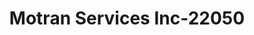 ---
f_zip-code: 90201
f_state-code: CA
title: Motran Services Inc-22050
f_phone: 323-562-5589
f_city-only: Bell
f_address: 6808 Atlantic Avenue Bell
f_location-unique-id: '22050'
slug: motran-services-inc-22050
updated-on: '2024-05-30T13:46:58.046Z'
created-on: '2024-05-30T13:36:59.803Z'
published-on: '2024-05-30T13:54:32.469Z'
f_city-state: cms/city/bell-ca.md
f_company: cms/company/motran-services-inc.md
f_state: cms/state/california.md
layout: '[payday-loan].html'
tags: payday-loan
---